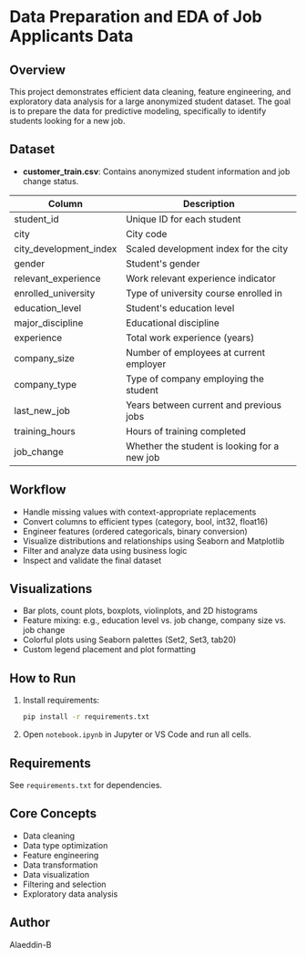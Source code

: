 # Data Preparation and EDA of Job Applicants Data

## Overview
This project demonstrates efficient data cleaning, feature engineering, and exploratory data analysis for a large anonymized student dataset. The goal is to prepare the data for predictive modeling, specifically to identify students looking for a new job.

## Dataset
- **customer_train.csv**: Contains anonymized student information and job change status.

| Column               | Description                                      |
|----------------------|--------------------------------------------------|
| student_id           | Unique ID for each student                       |
| city                 | City code                                        |
| city_development_index| Scaled development index for the city            |
| gender               | Student's gender                                 |
| relevant_experience  | Work relevant experience indicator               |
| enrolled_university  | Type of university course enrolled in            |
| education_level      | Student's education level                        |
| major_discipline     | Educational discipline                           |
| experience           | Total work experience (years)                    |
| company_size         | Number of employees at current employer          |
| company_type         | Type of company employing the student            |
| last_new_job         | Years between current and previous jobs          |
| training_hours       | Hours of training completed                      |
| job_change           | Whether the student is looking for a new job     |

## Workflow
- Handle missing values with context-appropriate replacements
- Convert columns to efficient types (category, bool, int32, float16)
- Engineer features (ordered categoricals, binary conversion)
- Visualize distributions and relationships using Seaborn and Matplotlib
- Filter and analyze data using business logic
- Inspect and validate the final dataset

## Visualizations
- Bar plots, count plots, boxplots, violinplots, and 2D histograms
- Feature mixing: e.g., education level vs. job change, company size vs. job change
- Colorful plots using Seaborn palettes (Set2, Set3, tab20)
- Custom legend placement and plot formatting

## How to Run
1. Install requirements:
   ```bash
   pip install -r requirements.txt
   ```
2. Open `notebook.ipynb` in Jupyter or VS Code and run all cells.

## Requirements
See `requirements.txt` for dependencies.

## Core Concepts
- Data cleaning
- Data type optimization
- Feature engineering
- Data transformation
- Data visualization
- Filtering and selection
- Exploratory data analysis

## Author
Alaeddin-B
